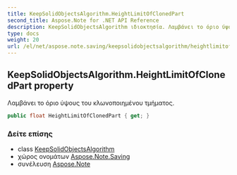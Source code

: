 ```yaml
---
title: KeepSolidObjectsAlgorithm.HeightLimitOfClonedPart
second_title: Aspose.Note for .NET API Reference
description: KeepSolidObjectsAlgorithm ιδιοκτησία. Λαμβάνει το όριο ύψους του κλωνοποιημένου τμήματος.
type: docs
weight: 20
url: /el/net/aspose.note.saving/keepsolidobjectsalgorithm/heightlimitofclonedpart/
---
```

## KeepSolidObjectsAlgorithm.HeightLimitOfClonedPart property

Λαμβάνει το όριο ύψους του κλωνοποιημένου τμήματος.

```csharp
public float HeightLimitOfClonedPart { get; }
```

### Δείτε επίσης

* class [KeepSolidObjectsAlgorithm](../)
* χώρος ονομάτων [Aspose.Note.Saving](../../keepsolidobjectsalgorithm/)
* συνέλευση [Aspose.Note](../../../)


